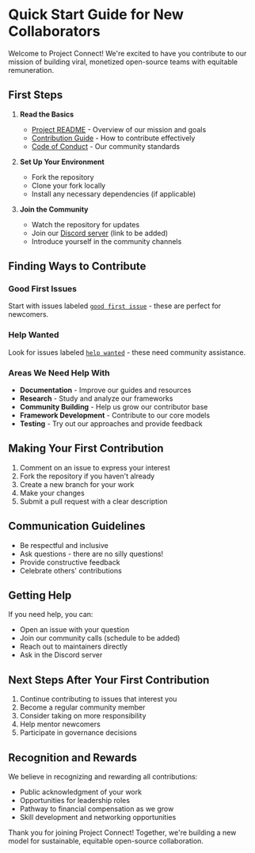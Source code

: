 # Quick Start Guide for New Collaborators

Welcome to Project Connect! We're excited to have you contribute to our mission of building viral, monetized open-source teams with equitable remuneration.

## First Steps

1. **Read the Basics**
   - [Project README](README.md) - Overview of our mission and goals
   - [Contribution Guide](CONTRIBUTING.md) - How to contribute effectively
   - [Code of Conduct](CODE_OF_CONDUCT.md) - Our community standards

2. **Set Up Your Environment**
   - Fork the repository
   - Clone your fork locally
   - Install any necessary dependencies (if applicable)

3. **Join the Community**
   - Watch the repository for updates
   - Join our [Discord server](#) (link to be added)
   - Introduce yourself in the community channels

## Finding Ways to Contribute

### Good First Issues
Start with issues labeled [`good first issue`](https://github.com/Didier1111/connect/issues?q=is%3Aissue+is%3Aopen+label%3A%22good+first+issue%22) - these are perfect for newcomers.

### Help Wanted
Look for issues labeled [`help wanted`](https://github.com/Didier1111/connect/issues?q=is%3Aissue+is%3Aopen+label%3A%22help+wanted%22) - these need community assistance.

### Areas We Need Help With
- **Documentation** - Improve our guides and resources
- **Research** - Study and analyze our frameworks
- **Community Building** - Help us grow our contributor base
- **Framework Development** - Contribute to our core models
- **Testing** - Try out our approaches and provide feedback

## Making Your First Contribution

1. Comment on an issue to express your interest
2. Fork the repository if you haven't already
3. Create a new branch for your work
4. Make your changes
5. Submit a pull request with a clear description

## Communication Guidelines

- Be respectful and inclusive
- Ask questions - there are no silly questions!
- Provide constructive feedback
- Celebrate others' contributions

## Getting Help

If you need help, you can:
- Open an issue with your question
- Join our community calls (schedule to be added)
- Reach out to maintainers directly
- Ask in the Discord server

## Next Steps After Your First Contribution

1. Continue contributing to issues that interest you
2. Become a regular community member
3. Consider taking on more responsibility
4. Help mentor newcomers
5. Participate in governance decisions

## Recognition and Rewards

We believe in recognizing and rewarding all contributions:
- Public acknowledgment of your work
- Opportunities for leadership roles
- Pathway to financial compensation as we grow
- Skill development and networking opportunities

Thank you for joining Project Connect! Together, we're building a new model for sustainable, equitable open-source collaboration.